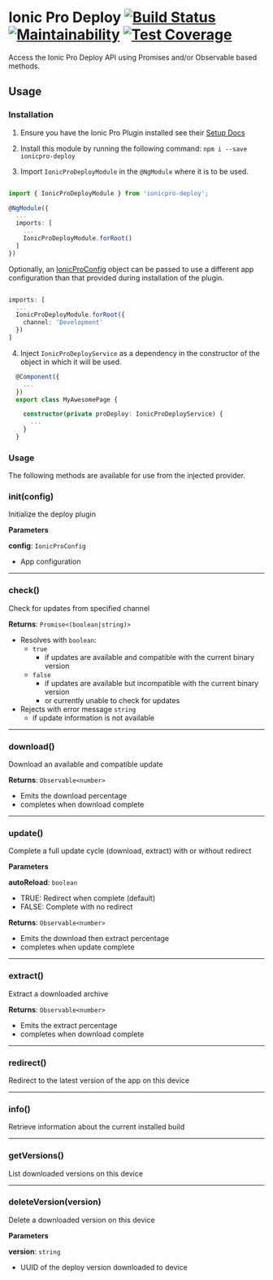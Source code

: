 # Ionic Pro Deploy [![Build Status](https://travis-ci.org/jwelmac/ionicpro-deploy.svg?branch=master)](https://travis-ci.org/jwelmac/ionicpro-deploy) [![Maintainability](https://api.codeclimate.com/v1/badges/def77cc2f502b821b0e0/maintainability)](https://codeclimate.com/github/jwelmac/ionicpro-deploy/maintainability) [![Test Coverage](https://api.codeclimate.com/v1/badges/def77cc2f502b821b0e0/test_coverage)](https://codeclimate.com/github/jwelmac/ionicpro-deploy/test_coverage)

Access the Ionic Pro Deploy API using Promises and/or Observable based methods.

## Usage

### Installation

1. Ensure you have the Ionic Pro Plugin installed see their [Setup Docs](https://ionicframework.com/docs/pro/deploy/setup/#installation)

2. Install this module by running the following command:
`npm i --save ionicpro-deploy`

3. Import `IonicProDeployModule` in the `@NgModule` where it is to be used.  

```ts

import { IonicProDeployModule } from 'ionicpro-deploy';

@NgModule({
  ...
  imports: [
    ...
    IonicProDeployModule.forRoot()
  ]
})
```

Optionally, an [IonicProConfig](src/ionic-pro-deploy.interfaces.ts) object can be passed to use a different app configuration than that provided during installation of the plugin.
```ts

imports: [
  ...
  IonicProDeployModule.forRoot({
    channel: 'Development'
  })
]
```

4. Inject `IonicProDeployService` as a dependency in the constructor of the object in which it will be used.

```ts
  @Component({
    ...
  })
  export class MyAwesomePage {

    constructor(private proDeploy: IonicProDeployService) {
      ...
    }
  } 
```

### Usage
The following methods are available for use from the injected provider.

### init(config) 

Initialize the deploy plugin

**Parameters**

**config**: `IonicProConfig`
-  App configuration

-------------------------------------------

### check() 

Check for updates from specified channel

**Returns**: `Promise<(boolean|string)>`
- Resolves with `boolean`:
  - `true`
    - if updates are available and compatible with the current binary version
  - `false`
    - if updates are available but incompatible with the current binary version
    - or currently unable to check for updates
- Rejects with error message `string` 
  - if update information is not available

-------------------------------------------

### download() 

Download an available and compatible update

**Returns**: `Observable<number>`
- Emits the download percentage
- completes when download complete

-------------------------------------------

### update() 

Complete a full update cycle (download, extract) with or without redirect

**Parameters**

**autoReload**: `boolean`
- TRUE: Redirect when complete (default)
- FALSE: Complete with no redirect

**Returns**: `Observable<number>`
- Emits the download then extract percentage
- completes when update complete

-------------------------------------------
### extract() 

Extract a downloaded archive

**Returns**: `Observable<number>`
- Emits the extract percentage
- completes when download complete

-------------------------------------------

### redirect() 

Redirect to the latest version of the app on this device

-------------------------------------------

### info() 

Retrieve information about the current installed build

-------------------------------------------

### getVersions() 

List downloaded versions on this device

-------------------------------------------

### deleteVersion(version) 

Delete a downloaded version on this device

**Parameters**

**version**: `string`
- UUID of the deploy version downloaded to device

